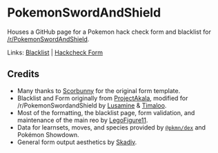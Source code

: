 # PokemonSwordAndShield

Houses a GitHub page for a Pokemon hack check form and blacklist for [/r/PokemonSwordAndShield](https://www.reddit.com/r/PokemonSwordAndShield/).

Links: [Blacklist](https://tswann89.github.io/swsh/blacklist/) | [Hackcheck Form](https://tswann89.github.io/swsh/form/)

## Credits

- Many thanks to [Scorbunny](https://github.com/Scorbunny) for the original form template.
- Blacklist and Form originally from [ProjectAkala](https://github.com/ProjectAkala), modified for /r/PokemonSwordandShield by <a href="https://github.com/Lusamine">Lusamine</a> &amp; <a href="https://github.com/tswann89">Timaloo</a>.
- Most of the formatting, the blacklist page, form validation, and maintenance of the main reo by [LegoFigure11](https://github.com/LegoFigure11).
- Data for learnsets, moves, and species provided by [`@pkmn/dex`](https://github.com/pkmn/ps/tree/master/dex) and Pokémon Showdown.
- General form output aesthetics by [Skadiv](https://github.com/Skadiv).
